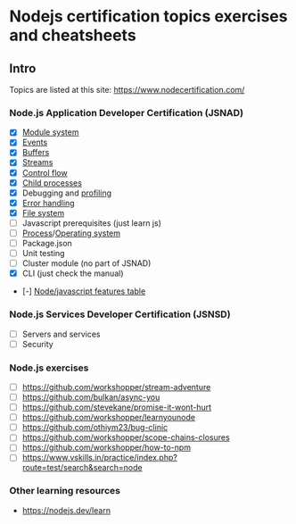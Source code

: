 # Nodejs certification topics exercises and cheatsheets

## Intro
Topics are listed at this site:
https://www.nodecertification.com/

### Node.js Application Developer Certification (JSNAD)
- [x] [Module system](cheatsheets/modules.md)
- [x] [Events](cheatsheets/events.md)
- [x] [Buffers](cheatsheets/buffers.md)
- [x] [Streams](cheatsheets/streams.md)
- [x] [Control flow](cheatsheets/control-flow.md)
- [x] [Child processes](cheatsheets/child-processes.md)
- [x] Debugging and [profiling](cheatsheets/profiling.md)
- [x] [Error handling](cheatsheets/error-handling.md)
- [x] [File system](cheatsheets/file-system.md)
- [ ] Javascript prerequisites (just learn js)
- [ ] [Process](cheatsheets/process.md)/[Operating system](cheatsheets/os.md)
- [ ] Package.json
- [ ] Unit testing
- [ ] Cluster module (no part of JSNAD)
- [x] CLI (just check the manual)
- [-] [Node/javascript features table](cheatsheets/versions.md)

### Node.js Services Developer Certification (JSNSD)
- [ ] Servers and services
- [ ] Security

### Node.js exercises
- [ ] https://github.com/workshopper/stream-adventure
- [ ] https://github.com/bulkan/async-you
- [ ] https://github.com/stevekane/promise-it-wont-hurt
- [ ] https://github.com/workshopper/learnyounode
- [ ] https://github.com/othiym23/bug-clinic
- [ ] https://github.com/workshopper/scope-chains-closures
- [ ] https://github.com/workshopper/how-to-npm
- [ ] https://www.vskills.in/practice/index.php?route=test/search&search=node

### Other learning resources
- https://nodejs.dev/learn

